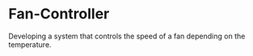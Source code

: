 # Fan-Controller
Developing a system that controls the speed of a fan depending on the temperature.

